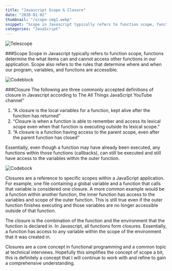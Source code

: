 ```yaml
---
title: "Javascript Scope & Closure"
date: "2020-01-02"
thumbnail: "/scope-img1.webp"
snippet: "Scope in Javascript typically refers to function scope, functions determine the what items can and cannot access other functions in our application. Scope also refers to..."
categories: "JavaScript"
---
```


![Telescope](/scope-img1.webp)

###Scope
Scope in Javascript typically refers to function scope, functions determine the what items can and cannot access other functions in our application. Scope also refers to the rules that determine where and when our program, variables, and functions are accessible.

![Codeblock](/blog-thumbnails/scope-img2.webp)

###Closure
The following are three commonly accepted definitions of closure in Javascript according to The All Things JavaScript YouTube channel”

1. “A closure is the local variables for a function, kept alive after the function has returned”
2. “Closure is when a function is able to remember and access its lexical scope even when that function is executing outside its lexical scope.”
3. “A closure is a function having access to the parent scope, even after the parent function has closed”

Essentially, even though a function may have already been executed, any functions within those functions (callbacks), can still be executed and still have access to the variables within the outer function.

![Codebock](/blog-thumbnails/scope-img3.webp)

Closures are a reference to specific scopes within a JavaScript application. For example, one file containing a global variable and a function that calls that variable is considered one closure. A more common example would be a function within another function, the inner function has access to the variables and scope of the outer function. This is still true even if the outer function finishes executing and those variables are no longer accessible outside of that function.

The closure is the combination of the function and the environment that the function is declared in. In Javascript, all functions form closures. Essentially, a function has access to any variable within the scope of the environment that it was created in.

Closures are a core concept in functional programming and a common topic at technical interviews. Hopefully this simplifies the concept of scope a bit, this is definitely a concept that I will continue to work with and refine to gain a comprehensive understanding.
